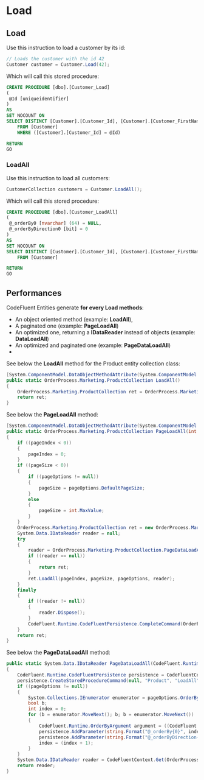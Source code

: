 # Load

## Load

Use this instruction to load a customer by its id:

```csharp
// Loads the customer with the id 42
Customer customer = Customer.Load(42);
```

Which will call this stored procedure:


```sql
CREATE PROCEDURE [dbo].[Customer_Load]
(
 @Id [uniqueidentifier]
)
AS
SET NOCOUNT ON
SELECT DISTINCT [Customer].[Customer_Id], [Customer].[Customer_FirstName], [Customer].[Customer_Email], [Customer].[Customer_LastName], [Customer].[_trackLastWriteTime], [Customer].[_trackCreationTime], [Customer].[_trackLastWriteUser], [Customer].[_trackCreationUser], [Customer].[_rowVersion] 
    FROM [Customer]
    WHERE ([Customer].[Customer_Id] = @Id)

RETURN
GO
```

### LoadAll

Use this instruction to load all customers:

```csharp
CustomerCollection customers = Customer.LoadAll();
```

Which will call this stored procedure:


```sql
CREATE PROCEDURE [dbo].[Customer_LoadAll]
(
 @_orderBy0 [nvarchar] (64) = NULL,
 @_orderByDirection0 [bit] = 0
)
AS
SET NOCOUNT ON
SELECT DISTINCT [Customer].[Customer_Id], [Customer].[Customer_FirstName], [Customer].[Customer_Email], [Customer].[Customer_LastName], [Customer].[_trackLastWriteTime], [Customer].[_trackCreationTime], [Customer].[_trackLastWriteUser], [Customer].[_trackCreationUser], [Customer].[_rowVersion] 
    FROM [Customer]

RETURN
GO
```

## Performances

CodeFluent Entities generate **for every Load methods**:

* An object oriented method (example: **LoadAll**),
* A paginated one (example: **PageLoadAll**)
* An optimized one, returning a **IDataReader** instead of objects (example: **DataLoadAll**)
* An optimized and paginated one (example: **PageDataLoadAll**)
* 
See below the **LoadAll** method for the Product entity collection class:

```csharp
[System.ComponentModel.DataObjectMethodAttribute(System.ComponentModel.DataObjectMethodType.Select, true)]
public static OrderProcess.Marketing.ProductCollection LoadAll()
{
    OrderProcess.Marketing.ProductCollection ret = OrderProcess.Marketing.ProductCollection.PageLoadAll(int.MinValue, int.MaxValue, null);
    return ret;
}
```

See below the **PageLoadAll** method:

```csharp
[System.ComponentModel.DataObjectMethodAttribute(System.ComponentModel.DataObjectMethodType.Select, true)]
public static OrderProcess.Marketing.ProductCollection PageLoadAll(int pageIndex, int pageSize, CodeFluent.Runtime.PageOptions pageOptions)
{
    if ((pageIndex < 0))
    {
        pageIndex = 0;
    }
    if ((pageSize < 0))
    {
        if ((pageOptions != null))
        {
            pageSize = pageOptions.DefaultPageSize;
        }
        else
        {
            pageSize = int.MaxValue;
        }
    }
    OrderProcess.Marketing.ProductCollection ret = new OrderProcess.Marketing.ProductCollection();
    System.Data.IDataReader reader = null;
    try
    {
        reader = OrderProcess.Marketing.ProductCollection.PageDataLoadAll(pageOptions);
        if ((reader == null))
        {
            return ret;
        }
        ret.LoadAll(pageIndex, pageSize, pageOptions, reader);
    }
    finally
    {
        if ((reader != null))
        {
            reader.Dispose();
        }
        CodeFluent.Runtime.CodeFluentPersistence.CompleteCommand(OrderProcess.Constants.OrderProcessStoreName);
    }
    return ret;
}
```

See below the **PageDataLoadAll** method:

```csharp
public static System.Data.IDataReader PageDataLoadAll(CodeFluent.Runtime.PageOptions pageOptions)
{
    CodeFluent.Runtime.CodeFluentPersistence persistence = CodeFluentContext.Get(OrderProcess.Constants.OrderProcessStoreName).Persistence;
    persistence.CreateStoredProcedureCommand(null, "Product", "LoadAll");
    if ((pageOptions != null))
    {
        System.Collections.IEnumerator enumerator = pageOptions.OrderByArguments.GetEnumerator();
        bool b;
        int index = 0;
        for (b = enumerator.MoveNext(); b; b = enumerator.MoveNext())
        {
            CodeFluent.Runtime.OrderByArgument argument = ((CodeFluent.Runtime.OrderByArgument)(enumerator.Current));
            persistence.AddParameter(string.Format("@_orderBy{0}", index), argument.Name);
            persistence.AddParameter(string.Format("@_orderByDirection{0}", index), ((int)(argument.Direction)));
            index = (index + 1);
        }
    }
    System.Data.IDataReader reader = CodeFluentContext.Get(OrderProcess.Constants.OrderProcessStoreName).Persistence.ExecuteReader();
    return reader;
}
```
